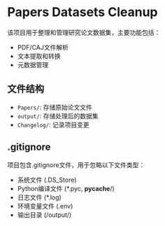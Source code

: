 # Papers Datasets Cleanup

该项目用于整理和管理研究论文数据集，主要功能包括：

- PDF/CAJ文件解析
- 文本提取和转换
- 元数据管理

## 文件结构

- `Papers/`: 存储原始论文文件
- `output/`: 存储处理后的数据集
- `Changelog/`: 记录项目变更

## .gitignore

项目包含.gitignore文件，用于忽略以下文件类型：

- 系统文件 (.DS_Store)
- Python编译文件 (*.pyc, __pycache__/)
- 日志文件 (*.log)
- 环境变量文件 (.env)
- 输出目录 (/output/)